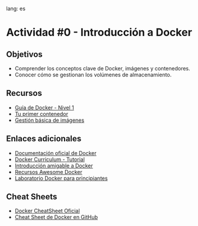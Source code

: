 
lang: es

# Actividad #0 - Introducción a Docker

## Objetivos
- Comprender los conceptos clave de Docker, imágenes y contenedores.
- Conocer cómo se gestionan los volúmenes de almacenamiento.

## Recursos
- [Guía de Docker - Nivel 1](https://training.play-with-docker.com/ops-stage1/)
- [Tu primer contenedor](https://training.play-with-docker.com/ops-s1-hello/)
- [Gestión básica de imágenes](https://training.play-with-docker.com/ops-s1-images/)

## Enlaces adicionales
- [Documentación oficial de Docker](https://docs.docker.com/get-started/)
- [Docker Curriculum - Tutorial](https://docker-curriculum.com/)
- [Introducción amigable a Docker](https://medium.freecodecamp.org/a-beginner-friendly-introduction-to-containers-vms-and-docker-79a9e3e119b)
- [Recursos Awesome Docker](https://github.com/veggiemonk/awesome-docker)
- [Laboratorio Docker para principiantes](https://github.com/docker/labs/tree/master/beginner/)

## Cheat Sheets
- [Docker CheatSheet Oficial](https://www.docker.com/sites/default/files/Docker_CheatSheet_08.09.2016_0.pdf)
- [Cheat Sheet de Docker en GitHub](https://github.com/wsargent/docker-cheat-sheet)
